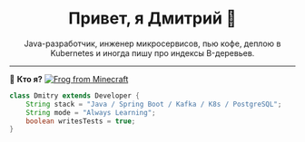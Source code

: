 <h1 align="center">Привет, я Дмитрий 🐸</h1>
<p align="center">
  Java-разработчик, инженер микросервисов, пью кофе, деплою в Kubernetes и иногда пишу про индексы B-деревьев.
</p>

---

🐸 <strong>Кто я?</strong>
[![Frog from Minecraft](./assets/frog.gif)](https://www.pinterest.com/pin/684547212148231352/)

```java
class Dmitry extends Developer {
    String stack = "Java / Spring Boot / Kafka / K8s / PostgreSQL";
    String mode = "Always Learning";
    boolean writesTests = true;
}
